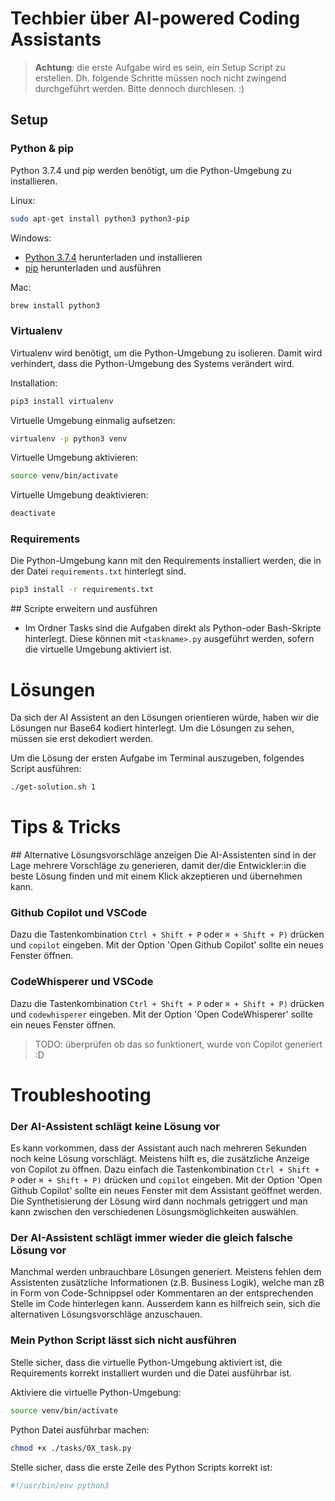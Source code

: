 # Techbier über AI-powered Coding Assistants

>**Achtung**: die erste Aufgabe wird es sein, ein Setup Script zu erstellen. Dh. folgende Schritte müssen noch nicht zwingend durchgeführt werden. Bitte dennoch durchlesen. :)

## Setup

### Python & pip
Python 3.7.4 und pip werden benötigt, um die Python-Umgebung zu installieren.

Linux:
```bash
sudo apt-get install python3 python3-pip
```

Windows:
* [Python 3.7.4](https://www.python.org/ftp/python/3.7.4/python-3.7.4-amd64.exe) herunterladen und installieren
* [pip](https://bootstrap.pypa.io/get-pip.py) herunterladen und ausführen

Mac:

```bash
brew install python3
```

### Virtualenv
Virtualenv wird benötigt, um die Python-Umgebung zu isolieren. Damit wird verhindert, dass die Python-Umgebung des Systems verändert wird.

Installation:
```bash
pip3 install virtualenv
```

Virtuelle Umgebung einmalig aufsetzen:
```bash
virtualenv -p python3 venv
```

Virtuelle Umgebung aktivieren:
```bash
source venv/bin/activate
```

Virtuelle Umgebung deaktivieren:
```bash
deactivate
```

### Requirements
Die Python-Umgebung kann mit den Requirements installiert werden, die in der Datei `requirements.txt` hinterlegt sind.

```bash
pip3 install -r requirements.txt
```

## Scripte erweitern und ausführen

* Im Ordner Tasks sind die Aufgaben direkt als Python-oder Bash-Skripte hinterlegt. Diese können mit `<taskname>.py` ausgeführt werden, sofern die virtuelle Umgebung aktiviert ist.


# Lösungen
Da sich der AI Assistent an den Lösungen orientieren würde, haben wir die Lösungen nur Base64 kodiert hinterlegt. Um die Lösungen zu sehen, müssen sie erst dekodiert werden.

Um die Lösung der ersten Aufgabe im Terminal auszugeben, folgendes Script ausführen:

```bash
./get-solution.sh 1
```

# Tips & Tricks

## Alternative Lösungsvorschläge anzeigen
Die AI-Assistenten sind in der Lage mehrere Vorschläge zu generieren, damit der/die Entwickler:in die beste Lösung finden und mit einem Klick akzeptieren und übernehmen kann.

### Github Copilot und VSCode
Dazu die Tastenkombination `Ctrl + Shift + P` oder `⌘ + Shift + P)` drücken und `copilot` eingeben. Mit der Option 'Open Github Copilot' sollte ein neues Fenster öffnen.

### CodeWhisperer und VSCode
Dazu die Tastenkombination `Ctrl + Shift + P` oder `⌘ + Shift + P)` drücken und `codewhisperer` eingeben. Mit der Option 'Open CodeWhisperer' sollte ein neues Fenster öffnen. 

> TODO: überprüfen ob das so funktionert, wurde von Copilot generiert :D 

# Troubleshooting

### Der AI-Assistent schlägt keine Lösung vor
Es kann vorkommen, dass der Assistant auch nach mehreren Sekunden noch keine Lösung vorschlägt. Meistens hilft es, die zusätzliche Anzeige von Copilot zu öffnen. Dazu einfach die Tastenkombination `Ctrl + Shift + P` oder `⌘ + Shift + P)` drücken und `copilot` eingeben. Mit der Option 'Open Github Copilot' sollte ein neues Fenster mit dem Assistant geöffnet werden. Die Synthetisierung der Lösung wird dann nochmals getriggert und man kann zwischen den verschiedenen Lösungsmöglichkeiten auswählen.

### Der AI-Assistent schlägt immer wieder die gleich falsche Lösung vor
Manchmal werden unbrauchbare Lösungen generiert. Meistens fehlen dem Assistenten zusätzliche Informationen (z.B. Business Logik), welche man zB in Form von Code-Schnippsel oder Kommentaren an der entsprechenden Stelle im Code hinterlegen kann. Ausserdem kann es hilfreich sein, sich die alternativen Lösungsvorschläge anzuschauen.

### Mein Python Script lässt sich nicht ausführen
Stelle sicher, dass die virtuelle Python-Umgebung aktiviert ist, die Requirements korrekt installiert wurden und die Datei ausführbar ist.

Aktiviere die virtuelle Python-Umgebung:
```bash
source venv/bin/activate
```

Python Datei ausführbar machen:
```bash
chmod +x ./tasks/0X_task.py
```

Stelle sicher, dass die erste Zeile des Python Scripts korrekt ist:
```python
#!/usr/bin/env python3
```
